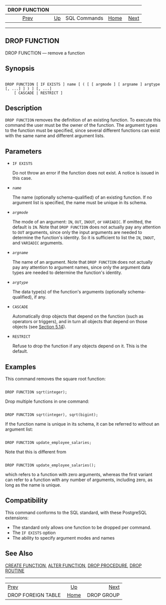 <!--?xml version="1.0" encoding="UTF-8" standalone="no"?-->

|                      DROP FUNCTION                      |                                        |              |                                                       |                                          |
| :-----------------------------------------------------: | :------------------------------------- | :----------: | ----------------------------------------------------: | ---------------------------------------: |
| [Prev](sql-dropforeigntable.html "DROP FOREIGN TABLE")  | [Up](sql-commands.html "SQL Commands") | SQL Commands | [Home](index.html "PostgreSQL 17devel Documentation") |  [Next](sql-dropgroup.html "DROP GROUP") |

***



## DROP FUNCTION

DROP FUNCTION — remove a function

## Synopsis

```

DROP FUNCTION [ IF EXISTS ] name [ ( [ [ argmode ] [ argname ] argtype [, ...] ] ) ] [, ...]
    [ CASCADE | RESTRICT ]
```

## Description

`DROP FUNCTION` removes the definition of an existing function. To execute this command the user must be the owner of the function. The argument types to the function must be specified, since several different functions can exist with the same name and different argument lists.

## Parameters

*   `IF EXISTS`

    Do not throw an error if the function does not exist. A notice is issued in this case.

*   *`name`*

    The name (optionally schema-qualified) of an existing function. If no argument list is specified, the name must be unique in its schema.

*   *`argmode`*

    The mode of an argument: `IN`, `OUT`, `INOUT`, or `VARIADIC`. If omitted, the default is `IN`. Note that `DROP FUNCTION` does not actually pay any attention to `OUT` arguments, since only the input arguments are needed to determine the function's identity. So it is sufficient to list the `IN`, `INOUT`, and `VARIADIC` arguments.

*   *`argname`*

    The name of an argument. Note that `DROP FUNCTION` does not actually pay any attention to argument names, since only the argument data types are needed to determine the function's identity.

*   *`argtype`*

    The data type(s) of the function's arguments (optionally schema-qualified), if any.

*   `CASCADE`

    Automatically drop objects that depend on the function (such as operators or triggers), and in turn all objects that depend on those objects (see [Section 5.14](ddl-depend.html "5.14. Dependency Tracking")).

*   `RESTRICT`

    Refuse to drop the function if any objects depend on it. This is the default.

## Examples

This command removes the square root function:

```

DROP FUNCTION sqrt(integer);
```

Drop multiple functions in one command:

```

DROP FUNCTION sqrt(integer), sqrt(bigint);
```

If the function name is unique in its schema, it can be referred to without an argument list:

```

DROP FUNCTION update_employee_salaries;
```

Note that this is different from

```

DROP FUNCTION update_employee_salaries();
```

which refers to a function with zero arguments, whereas the first variant can refer to a function with any number of arguments, including zero, as long as the name is unique.

## Compatibility

This command conforms to the SQL standard, with these PostgreSQL extensions:

*   The standard only allows one function to be dropped per command.
*   The `IF EXISTS` option
*   The ability to specify argument modes and names

## See Also

[CREATE FUNCTION](sql-createfunction.html "CREATE FUNCTION"), [ALTER FUNCTION](sql-alterfunction.html "ALTER FUNCTION"), [DROP PROCEDURE](sql-dropprocedure.html "DROP PROCEDURE"), [DROP ROUTINE](sql-droproutine.html "DROP ROUTINE")

***

|                                                         |                                                       |                                          |
| :------------------------------------------------------ | :---------------------------------------------------: | ---------------------------------------: |
| [Prev](sql-dropforeigntable.html "DROP FOREIGN TABLE")  |         [Up](sql-commands.html "SQL Commands")        |  [Next](sql-dropgroup.html "DROP GROUP") |
| DROP FOREIGN TABLE                                      | [Home](index.html "PostgreSQL 17devel Documentation") |                               DROP GROUP |
